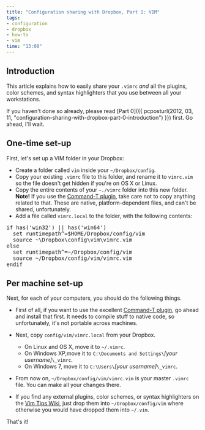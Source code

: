 ```yaml
---
title: "Configuration sharing with Dropbox, Part 1: VIM"
tags:
- configuration
- dropbox
- how-to
- vim
time: "13:00"
---
```

Introduction
------------

This article explains how to easily share your `.vimrc` _and_ all the plugins,
color schemes, and syntax highlighters that you use between all your
workstations.

If you haven't done so already, please read [Part 0]({{ pcposturl(2012, 03, 11, "configuration-sharing-with-dropbox-part-0-introduction") }}) first. Go ahead, I'll wait.

One-time set-up
---------------

First, let's set up a VIM folder in your Dropbox:

* Create a folder called `vim` inside your `~/Dropbox/config`.
* Copy your existing `.vimrc` file to this folder, and rename it to `vimrc.vim`
  so the file doesn't get hidden if you're on OS X or Linux.
* Copy the entire contents of your `~./vimrc` folder into this new folder.<br>
  **Note!** If you use the [Command-T plugin](https://wincent.com/products/command-t),
  take care not to copy anything related to that. These are native,
  platform-dependent files, and can't be shared, unfortunately.
* Add a file called `vimrc.local` to the folder, with the following
  contents:

<pre class="prettyprint language-vim">
if has('win32') || has('win64')
  set runtimepath^=$HOME/Dropbox/config/vim
  source ~\Dropbox\config\vim\vimrc.vim
else
  set runtimepath^=~/Dropbox/config/vim
  source ~/Dropbox/config/vim/vimrc.vim
endif
</pre>

Per machine set-up
------------------

Next, for each of your computers, you should do the following things.

* First of all, if you want to use the excellent
  [Command-T plugin](https://wincent.com/products/command-t),
  go ahead and install that first. It needs to compile stuff to native code, so
  unfortunately, it's not portable across machines.
* Next, copy `config/vim/vimrc.local` from your Dropbox.  
    * On Linux and OS X, move it to `~/.vimrc`.
    * On Windows XP,move it to `C:\Documents and Settings\`_[your
      username]_`\_vimrc`.
    * On Windows 7, move it to `C:\Users\`_[your username]_`\_vimrc`.

* From now on, `~/Dropbox/config/vim/vimrc.vim` is your master `.vimrc` file.
  You can make all your changes there.
* If you find any external plugins, color schemes, or syntax highlighters on
  the [Vim Tips Wiki](http://vim.wikia.com/wiki/Vim_Tips_Wiki), just drop them
  into `~/Dropbox/config/vim` where otherwise you would have dropped them into
  `~/.vim`.

That's it!

